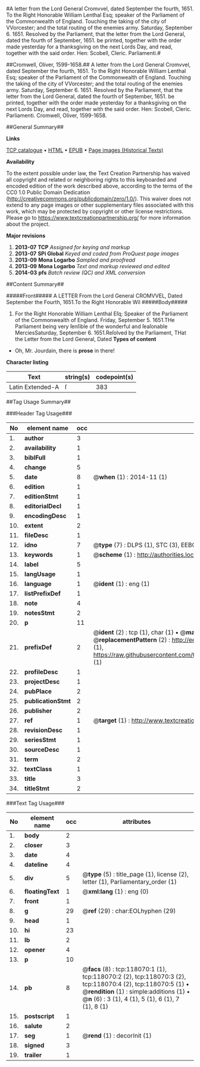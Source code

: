 #A letter from the Lord General Cromvvel, dated September the fourth, 1651. To the Right Honorable William Lenthal Esq; speaker of the Parliament of the Commonwealth of England. Touching the taking of the city of VVorcester; and the total routing of the enemies army. Saturday, September 6. 1651. Resolved by the Parliament, that the letter from the Lord General, dated the fourth of September, 1651. be printed, together with the order made yesterday for a thanksgiving on the next Lords Day, and read, together with the said order. Hen: Scobell, Cleric. Parliamenti.#

##Cromwell, Oliver, 1599-1658.##
A letter from the Lord General Cromvvel, dated September the fourth, 1651. To the Right Honorable William Lenthal Esq; speaker of the Parliament of the Commonwealth of England. Touching the taking of the city of VVorcester; and the total routing of the enemies army. Saturday, September 6. 1651. Resolved by the Parliament, that the letter from the Lord General, dated the fourth of September, 1651. be printed, together with the order made yesterday for a thanksgiving on the next Lords Day, and read, together with the said order. Hen: Scobell, Cleric. Parliamenti.
Cromwell, Oliver, 1599-1658.

##General Summary##

**Links**

[TCP catalogue](http://www.ota.ox.ac.uk/tcp/)  • 
[HTML](http://tei.it.ox.ac.uk/tcp/Texts-HTML/free/A80/A80928.html)  • 
[EPUB](http://tei.it.ox.ac.uk/tcp/Texts-EPUB/free/A80/A80928.epub) • 
[Page images (Historical Texts)](https://historicaltexts.jisc.ac.uk/eebo-99865819e)

**Availability**

To the extent possible under law, the Text Creation Partnership has waived all copyright and related or neighboring rights to this keyboarded and encoded edition of the work described above, according to the terms of the CC0 1.0 Public Domain Dedication (http://creativecommons.org/publicdomain/zero/1.0/). This waiver does not extend to any page images or other supplementary files associated with this work, which may be protected by copyright or other license restrictions. Please go to https://www.textcreationpartnership.org/ for more information about the project.

**Major revisions**

1. __2013-07__ __TCP__ *Assigned for keying and markup*
1. __2013-07__ __SPi Global__ *Keyed and coded from ProQuest page images*
1. __2013-09__ __Mona Logarbo__ *Sampled and proofread*
1. __2013-09__ __Mona Logarbo__ *Text and markup reviewed and edited*
1. __2014-03__ __pfs__ *Batch review (QC) and XML conversion*

##Content Summary##

#####Front#####
A LETTER From the Lord General CROMVVEL, Dated September the Fourth, 1651.To the Right Honorable Wil
#####Body#####

1. For the Right Honorable William Lenthal Eſq; Speaker of the Parliament of the Commonwealth of England.
Friday, September 5. 1651.THe Parliament being very ſenſible of the wonderful and ſeaſonable MerciesSaturday, September 6. 1651.Reſolved by the Parliament, THat the Letter from the Lord General, Dated
**Types of content**

  * Oh, Mr. Jourdain, there is **prose** in there!

**Character listing**


|Text|string(s)|codepoint(s)|
|---|---|---|
|Latin Extended-A|ſ|383|

##Tag Usage Summary##

###Header Tag Usage###

|No|element name|occ|attributes|
|---|---|---|---|
|1.|__author__|3||
|2.|__availability__|1||
|3.|__biblFull__|1||
|4.|__change__|5||
|5.|__date__|8| @__when__ (1) : 2014-11 (1)|
|6.|__edition__|1||
|7.|__editionStmt__|1||
|8.|__editorialDecl__|1||
|9.|__encodingDesc__|1||
|10.|__extent__|2||
|11.|__fileDesc__|1||
|12.|__idno__|7| @__type__ (7) : DLPS (1), STC (3), EEBO-CITATION (1), PROQUEST (1), VID (1)|
|13.|__keywords__|1| @__scheme__ (1) : http://authorities.loc.gov/ (1)|
|14.|__label__|5||
|15.|__langUsage__|1||
|16.|__language__|1| @__ident__ (1) : eng (1)|
|17.|__listPrefixDef__|1||
|18.|__note__|4||
|19.|__notesStmt__|2||
|20.|__p__|11||
|21.|__prefixDef__|2| @__ident__ (2) : tcp (1), char (1)  •  @__matchPattern__ (2) : ([0-9\-]+):([0-9IVX]+) (1), (.+) (1)  •  @__replacementPattern__ (2) : http://eebo.chadwyck.com/downloadtiff?vid=$1&page=$2 (1), https://raw.githubusercontent.com/textcreationpartnership/Texts/master/tcpchars.xml#$1 (1)|
|22.|__profileDesc__|1||
|23.|__projectDesc__|1||
|24.|__pubPlace__|2||
|25.|__publicationStmt__|2||
|26.|__publisher__|2||
|27.|__ref__|1| @__target__ (1) : http://www.textcreationpartnership.org/docs/. (1)|
|28.|__revisionDesc__|1||
|29.|__seriesStmt__|1||
|30.|__sourceDesc__|1||
|31.|__term__|2||
|32.|__textClass__|1||
|33.|__title__|3||
|34.|__titleStmt__|2||


###Text Tag Usage###

|No|element name|occ|attributes|
|---|---|---|---|
|1.|__body__|2||
|2.|__closer__|3||
|3.|__date__|4||
|4.|__dateline__|4||
|5.|__div__|5| @__type__ (5) : title_page (1), license (2), letter (1), Parliamentary_order (1)|
|6.|__floatingText__|1| @__xml:lang__ (1) : eng (0)|
|7.|__front__|1||
|8.|__g__|29| @__ref__ (29) : char:EOLhyphen (29)|
|9.|__head__|1||
|10.|__hi__|23||
|11.|__lb__|2||
|12.|__opener__|4||
|13.|__p__|10||
|14.|__pb__|8| @__facs__ (8) : tcp:118070:1 (1), tcp:118070:2 (2), tcp:118070:3 (2), tcp:118070:4 (2), tcp:118070:5 (1)  •  @__rendition__ (1) : simple:additions (1)  •  @__n__ (6) : 3 (1), 4 (1), 5 (1), 6 (1), 7 (1), 8 (1)|
|15.|__postscript__|1||
|16.|__salute__|2||
|17.|__seg__|1| @__rend__ (1) : decorInit (1)|
|18.|__signed__|3||
|19.|__trailer__|1||
